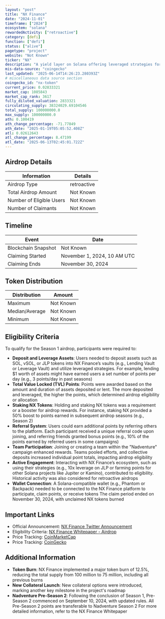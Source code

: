 ```yaml
---
layout: "post"
title: "NX Finance"
date: "2024-11-01"
timeframe: ["2024"]
ecosystem: "solana"
rewardedActivity: ["retroactive"]
category: [defi]
function: ["defi"]
status: ["alive"]
pagetype: "project"
website: "Not Known"
ticker: "NX"
description: "A yield layer on Solana offering leveraged strategies for enhanced returns."
mis-data-source: "coingecko"
last_updated: "2025-06-14T14:26:23.280393Z"
# miscellaneous data source section
coingecko_id: "nx-token"
current_price: 0.02833321
market_cap: 1085843
market_cap_rank: 3617
fully_diluted_valuation: 2833321
circulating_supply: 38324029.69104546
total_supply: 100000000.0
max_supply: 100000000.0
ath: 0.100419
ath_change_percentage: -71.77849
ath_date: "2025-01-19T05:05:52.408Z"
atl: 0.02612643
atl_change_percentage: 8.47199
atl_date: "2025-06-13T02:45:01.722Z"
---
```


## Airdrop Details

| Information              | Details     |
| ------------------------ | ----------- |
| Airdrop Type             | retroactive |
| Total Airdrop Amount     | Not Known   |
| Number of Eligible Users | Not Known   |
| Number of Claimants      | Not Known   |

## Timeline

| Event               | Date                        |
| ------------------- | --------------------------- |
| Blockchain Snapshot | Not Known                   |
| Claiming Started    | November 1, 2024, 10 AM UTC |
| Claiming Ends       | November 30, 2024           |

## Token Distribution

| Distribution   | Amount    |
| -------------- | --------- |
| Maximum        | Not Known |
| Median/Average | Not Known |
| Minimum        | Not Known |

## Eligibility Criteria

To qualify for the Season 1 airdrop, participants were required to:

- **Deposit and Leverage Assets**: Users needed to deposit assets such as SOL, vSOL, or JLP tokens into NX Finance’s vaults (e.g., Lending Vault or Leverage Vault) and utilize leveraged strategies. For example, lending $1 worth of assets might have earned users a set number of points per day (e.g., 3 points/day in past seasons)
- **Total Value Locked (TVL) Points**: Points were awarded based on the amount and duration of assets deposited or lent. The more deposited and leveraged, the higher the points, which determined airdrop eligibility or allocation
- **Staking NX Tokens**: Holding and staking NX tokens was a requirement or a booster for airdrop rewards. For instance, staking NX provided a 50% boost to points earned in subsequent airdrop seasons (e.g., Season 2)
- **Referral System**: Users could earn additional points by referring others to the platform. Each participant received a unique referral code upon joining, and referring friends granted bonus points (e.g., 10% of the points earned by referred users in some campaigns)
- **Team Participation**: Joining or creating a team within the "Nadventure" campaign enhanced rewards. Teams pooled efforts, and collective deposits increased individual point totals, impacting airdrop eligibility
- **Active Engagement**: Interacting with NX Finance’s ecosystem, such as using their strategies (e.g., 10x leverage on JLP or farming points for other Solana projects like Jupiter or Kamino), contributed to eligibility. Historical activity was also considered for retroactive airdrops
- **Wallet Connection**: A Solana-compatible wallet (e.g., Phantom or Backpack) needed to be connected to the NX Finance platform to participate, claim points, or receive tokens
  The claim period ended on November 30, 2024, with unclaimed NX tokens burned

## Important Links

- Official Announcement: [NX Finance Twitter Announcement](https://x.com/NX_Finance/status/1849782971479519637)
- Eligibility Criteria: [NX Finance Whitepaper - Airdrop](https://nx-finance.gitbook.io/nx-finance-whitepaper/welcome-to-nx-finance/airdrop)
- Price Tracking: [CoinMarketCap](https://coinmarketcap.com/currencies/nx-finance)
- Price Tracking: [CoinGecko](https://www.coingecko.com/en/coins/nx-token)

## Additional Information

- **Token Burn**: NX Finance implemented a major token burn of 12.5%, reducing the total supply from 100 million to 75 million, including all previous burns
- **New Collateral Launch**: New collateral options were introduced, marking another key milestone in the project's roadmap
- **Nadventure Pre-Season 2**: Following the conclusion of Season 1, Pre-Season 2 commenced on September 10, 2024, with updated rules. All Pre-Season 2 points are transferable to Nadventure Season 2
  For more detailed information, refer to the NX Finance Whitepaper